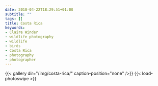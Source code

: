 ```yaml
---
date: 2018-04-22T18:29:51+01:00
subtitle: ""
tags: []
title: Costa Rica
keywords:
- Claire Winder
- wildlife photography
- wildlife
- birds
- Costa Rica
- photography
- photographer
---
```


{{< gallery dir="/img/costa-rica/" caption-position="none" />}}
{{< load-photoswipe >}}
